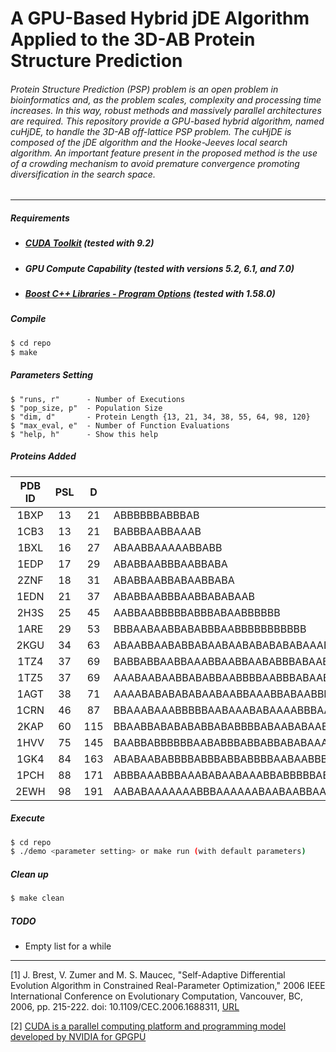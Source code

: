 # A GPU-Based Hybrid jDE Algorithm Applied to the 3D-AB Protein Structure Prediction

###### Protein Structure Prediction (PSP) problem is an open problem in bioinformatics and, as the problem scales, complexity and processing time increases. In this way, robust methods and massively parallel architectures are required. This repository provide a GPU-based hybrid algorithm, named cuHjDE, to handle the 3D-AB off-lattice PSP problem. The cuHjDE is composed of the jDE algorithm and the Hooke-Jeeves local search algorithm. An important feature present in the proposed method is the use of a crowding mechanism to avoid premature convergence promoting diversification in the search space.

***
##### Requirements

- ##### [CUDA Toolkit](https://developer.nvidia.com/cuda-toolkit) (tested with 9.2)

- ##### GPU Compute Capability (tested with versions 5.2, 6.1, and 7.0)

- ##### [Boost C++ Libraries - Program Options](https://www.boost.org/) (tested with 1.58.0)

##### Compile

```sh
$ cd repo
$ make
```

##### Parameters Setting

```
$ "runs, r"      - Number of Executions
$ "pop_size, p"  - Population Size
$ "dim, d"       - Protein Length {13, 21, 34, 38, 55, 64, 98, 120}
$ "max_eval, e"  - Number of Function Evaluations
$ "help, h"      - Show this help
```

##### Proteins Added

| PDB ID | PSL |  D  | AB Sequence                                                                                       |
|:------:|:---:|:---:|---------------------------------------------------------------------------------------------------|
|  1BXP  |  13 |  21 | ABBBBBBABBBAB                                                                                     |
|  1CB3  |  13 |  21 | BABBBAABBAAAB                                                                                     |
|  1BXL  |  16 |  27 | ABAABBAAAAABBABB                                                                                  |
|  1EDP  |  17 |  29 | ABABBAABBBAABBABA                                                                                 |
|  2ZNF  |  18 |  31 | ABABBAABBABAABBABA                                                                                |
|  1EDN  |  21 |  37 | ABABBAABBBAABBABABAAB                                                                             |
|  2H3S  |  25 |  45 | AABBAABBBBBABBBABAABBBBBB                                                                         |
|  1ARE  |  29 |  53 | BBBAABAABBABABBBAABBBBBBBBBBB                                                                     |
|  2KGU  |  34 |  63 | ABAABBAABABBABAABAABABABABABAAABBB                                                                |
|  1TZ4  |  37 |  69 | BABBABBAABBAAABBAABBAABABBBABAABBBBBB                                                             |
|  1TZ5  |  37 |  69 | AAABAABAABBABABBAABBBBAABBBABAABBABBB                                                             |
|  1AGT  |  38 |  71 | AAAABABABABABAABAABBAAABBABAABBBABABAB                                                            |
|  1CRN  |  46 |  87 | BBAAABAAABBBBBAABAAABABAAAABBBAAAAAAAABAAABBAB                                                    |
|  2KAP  |  60 | 115 | BBAABBABABABABBABABBBBABAABABAABBBBBBABBBAABAAABBABBABBAAAAB                                      |
|  1HVV  |  75 | 145 | BAABBABBBBBBAABABBBABBABBABABAAAAABBBABAABBABBBABBAABBABBAABBBBBAABBBBBABBB                       |
|  1GK4  |  84 | 163 | ABABAABABBBBABBBABBABBBBAABAABBBBBAABABBBABBABBBAABBABBBBBAABABAAABABAABBBBAABABBBBA              |
|  1PCH  |  88 | 171 | ABBBAAABBBAAABABAABAAABBABBBBBABAAABBBBABABBAABAAAAAABBABBABABABABBABBAABAABBBAABBAAABA           |
|  2EWH  |  98 | 191 | AABABAAAAAAABBBAAAAAABAABAABBAABABAAABBBAAABABAAABABBAAABAAABAAABAABBAABAAAAABAAABABBBABBAAABAABA |

##### Execute

```sh
$ cd repo
$ ./demo <parameter setting> or make run (with default parameters)
```

##### Clean up

```sh
$ make clean
```

##### TODO

- Empty list for a while

***

[1] J. Brest, V. Zumer and M. S. Maucec, "Self-Adaptive Differential Evolution Algorithm in Constrained Real-Parameter Optimization," 2006 IEEE International Conference on Evolutionary Computation, Vancouver, BC, 2006, pp. 215-222. doi: 10.1109/CEC.2006.1688311, [URL](http://ieeexplore.ieee.org/stamp/stamp.jsp?tp=&arnumber=1688311&isnumber=35623)

[2] [CUDA is a parallel computing platform and programming model developed by NVIDIA for GPGPU](https://developer.nvidia.com/cuda-zone)

